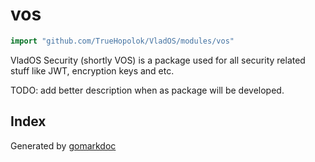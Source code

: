 <!-- Code generated by gomarkdoc. DO NOT EDIT -->

# vos

```go
import "github.com/TrueHopolok/VladOS/modules/vos"
```

VladOS Security \(shortly VOS\) is a package used for all security related stuff like JWT, encryption keys and etc.

TODO: add better description when as package will be developed.

## Index



Generated by [gomarkdoc](<https://github.com/princjef/gomarkdoc>)
